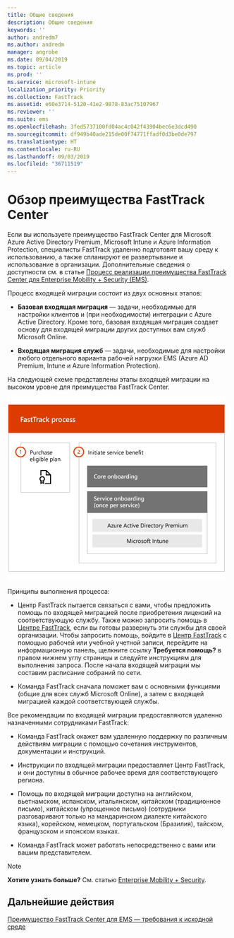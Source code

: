 ```yaml
---
title: Общие сведения
description: Общие сведения
keywords: ''
author: andredm7
ms.author: andredm
manager: angrobe
ms.date: 09/04/2019
ms.topic: article
ms.prod: ''
ms.service: microsoft-intune
localization_priority: Priority
ms.collection: FastTrack
ms.assetid: e60e3714-5120-41e2-9878-83ac75107967
ms.reviewer: ''
ms.suite: ems
ms.openlocfilehash: 3fed5737100fd04ac4c042f43904bec6e3dcd490
ms.sourcegitcommit: df949b40ade215de00f74771ffadf0d3be0de797
ms.translationtype: HT
ms.contentlocale: ru-RU
ms.lasthandoff: 09/03/2019
ms.locfileid: "36711519"
---
```

# <a name="fasttrack-center-benefit-overview"></a>Обзор преимущества FastTrack Center

Если вы используете преимущество FastTrack Center для Microsoft Azure Active Directory Premium, Microsoft Intune и Azure Information Protection, специалисты FastTrack удаленно подготовят вашу среду к использованию, а также спланируют ее развертывание и использование в организации. Дополнительные сведения о доступности см. в статье [Процесс реализации преимущества FastTrack Center для Enterprise Mobility + Security (EMS)](EMS-fasttrack-process.md).

Процесс входящей миграции состоит из двух основных этапов:

-   **Базовая входящая миграция** — задачи, необходимые для настройки клиентов и (при необходимости) интеграции с Azure Active Directory. Кроме того, базовая входящая миграция создает основу для входящей миграции других доступных вам служб Microsoft Online.

-   **Входящая миграция служб** — задачи, необходимые для настройки любого отдельного варианта рабочей нагрузки EMS (Azure AD Premium, Intune и Azure Information Protection).

На следующей схеме представлены этапы входящей миграции на высоком уровне для преимущества FastTrack Center.

![Этапы входящей миграции на высоком уровне с использованием преимущества FastTrack Center](./media/ft-onboarding-process.png)

Принципы выполнения процесса:

- Центр FastTrack пытается связаться с вами, чтобы предложить помощь по входящей миграцией после приобретения лицензий на соответствующую службу. Также можно запросить помощь в [Центре FastTrack](https://go.microsoft.com/fwlink/?linkid=780698), если вы готовы развернуть эти службы для своей организации. Чтобы запросить помощь, войдите в [Центр FastTrack](https://go.microsoft.com/fwlink/?linkid=780698) с помощью рабочей или учебной учетной записи, перейдите на информационную панель, щелкните ссылку **Требуется помощь?** в правом нижнем углу страницы и следуйте инструкциям для выполнения запроса. После начала входящей миграции мы составим расписание собраний по сети.

-   Команда FastTrack сначала поможет вам с основными функциями (общие для всех служб Microsoft Online), а затем с входящей миграцией каждой соответствующей службы.

Все рекомендации по входящей миграции предоставляются удаленно назначенными сотрудниками FastTrack:

-   Команда FastTrack окажет вам удаленную поддержку по различным действиям миграции с помощью сочетания инструментов, документации и инструкций.

-   Инструкции по входящей миграции предоставляет Центр FastTrack, и они доступны в обычное рабочее время для соответствующего региона.

-   Помощь по входящей миграции доступна на английском, вьетнамском, испанском, итальянском, китайском (традиционное письмо), китайском (упрощенное письмо) (сотрудники разговаривают только на мандаринском диалекте китайского языка), корейском, немецком, португальском (Бразилия), тайском, французском и японском языках.

-   Команда FastTrack может работать непосредственно с вами или вашим представителем.

> [!NOTE]
> **Хотите узнать больше?** См. статью [Enterprise Mobility + Security](https://www.microsoft.com/cloud-platform/enterprise-mobility).

## <a name="next-steps"></a>Дальнейшие действия

[Преимущество FastTrack Center для EMS — требования к исходной среде](EMS-source-environment-expectations.md)
